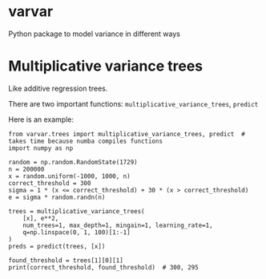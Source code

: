 # varvar
Python package to model variance in different ways

# Multiplicative variance trees

Like additive regression trees.

There are two important functions: `multiplicative_variance_trees`, `predict`

Here is an example:

```
from varvar.trees import multiplicative_variance_trees, predict  # takes time because numba compiles functions
import numpy as np

random = np.random.RandomState(1729)
n = 200000
x = random.uniform(-1000, 1000, n)
correct_threshold = 300
sigma = 1 * (x <= correct_threshold) + 30 * (x > correct_threshold)
e = sigma * random.randn(n)

trees = multiplicative_variance_trees(
    [x], e**2,
    num_trees=1, max_depth=1, mingain=1, learning_rate=1,
    q=np.linspace(0, 1, 100)[1:-1]
)
preds = predict(trees, [x])

found_threshold = trees[1][0][1]
print(correct_threshold, found_threshold)  # 300, 295
```

